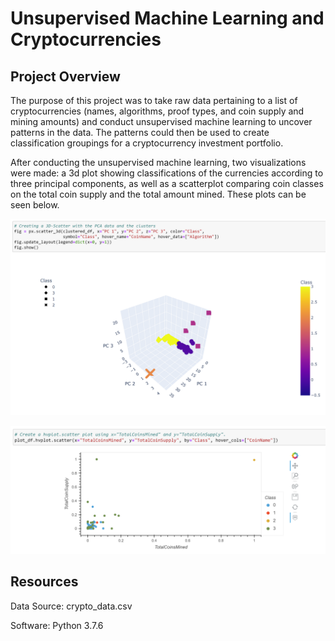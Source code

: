 # Unsupervised Machine Learning and Cryptocurrencies

## Project Overview
The purpose of this project was to take raw data pertaining to a list of cryptocurrencies (names, algorithms, proof types, and coin supply and mining amounts) and conduct unsupervised machine learning to uncover patterns in the data. The patterns could then be used to create classification groupings for a cryptocurrency investment portfolio.

After conducting the unsupervised machine learning, two visualizations were made: a 3d plot showing classifications of the currencies according to three principal components, as well as a scatterplot comparing coin classes on the total coin supply and the total amount mined. These plots can be seen below.

![This is an image](https://github.com/EricaEidelman/Cryptocurrencies/blob/main/Images/PCA%203d%20Plot.png)

![This is an image](https://github.com/EricaEidelman/Cryptocurrencies/blob/main/Images/Supply%20v%20Mining%20Scatterplot.png)

## Resources
Data Source: crypto_data.csv

Software: Python 3.7.6

